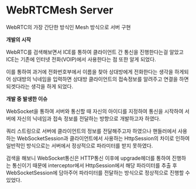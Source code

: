 <h1>WebRTCMesh Server</h1>

WebRTC의 가장 간단한 방식인 Mesh 방식으로 서버 구현

<b>개발의 시작</b>

WebRTC를 검색해보면서 ICE를 통하여 클라이언트 간 통신을 진행한다는걸 알았고
ICE는 기존에 인터넷 전화(VOIP)에서 사용한다는 점 또한 알게 되었다.

이를 통하여 과거에 전화번호부에서 이름을 찾아 상대방에게 전화한다는 생각을 하게되어
상대방의 닉네임을 입력하면 상대방 클라이언트의 접속정보를 알려주고 연결을 하면 되겟다라는 생각을 하게 되었다.


<b>개발 중 발생한 이슈</b>

WebSocket을 통하여 서버와 통신할 때 자신의 아이디를 지정하여 통신을 시작하여 서버에 자신의 닉네임과 접속 정보를 전달하는 방향으로 개발하고자 하였다.

쿼리 스트링으로 서버에 클라이언트의 정보를 전달해주고자 하였으나
핸들러에서 사용하는 WebSocketSession과 클라이언트에서 사용하는 HttpSession의 차이로 인하여 일반적인 방식으로는 서버에서 정상적으로 파라미터를 받지 못하였다.

검색을 해보니 WebSocket통신은 HTTP통신 이후에 upgrade헤더를 통하여 진행하는 통신이기 때문에
interceptor에서 HttpSession에서 해당 파라미터를 추출 후 WebSocketSession에 담아주어 파라미터를 전달하는 방식으로 정상적으로 진행할 수 있었다.
